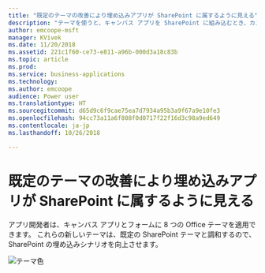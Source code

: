 ```yaml
---
title: "既定のテーマの改善により埋め込みアプリが SharePoint に属するように見える"
description: "テーマを使うと、キャンバス アプリを SharePoint に組み込むとき、カスタマイズされたフォームでも Web パーツでも、外観が非常にマッチします。"
author: emcoope-msft
manager: KVivek
ms.date: 11/20/2018
ms.assetid: 221c1f60-ce73-e811-a96b-000d3a18c83b
ms.topic: article
ms.prod: 
ms.service: business-applications
ms.technology: 
ms.author: emcoope
audience: Power user
ms.translationtype: HT
ms.sourcegitcommit: d65d9c6f9cae75ea7d7934a95b3a9f67a9e10fe3
ms.openlocfilehash: 94cc73a11a6f808f0d0717f22f16d3c98a9ed649
ms.contentlocale: ja-jp
ms.lasthandoff: 10/26/2018

---
```

# <a name="improved-default-themes-help-embedded-apps-look-like-they-belong-in-sharepoint"></a>既定のテーマの改善により埋め込みアプリが SharePoint に属するように見える




アプリ開発者は、キャンバス アプリとフォームに 8 つの Office テーマを適用できます。 これらの新しいテーマは、既定の SharePoint テーマと調和するので、SharePoint の埋め込みシナリオを向上させます。

![テーマ色](media/ThemeColors.jpg  "テーマ色")


